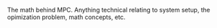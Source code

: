 The math behind MPC. Anything technical relating to system setup, the opimization problem, math concepts, etc.